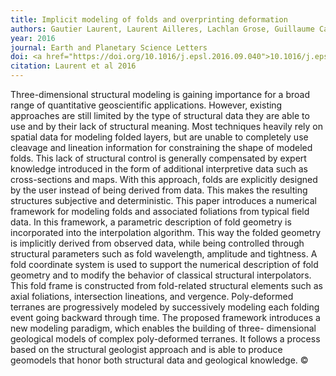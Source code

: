 ```yaml
---
title: Implicit modeling of folds and overprinting deformation
authors: Gautier Laurent, Laurent Ailleres, Lachlan Grose, Guillaume Caumon, Mark Jessell, Robin Armit
year: 2016
journal: Earth and Planetary Science Letters
doi: <a href="https://doi.org/10.1016/j.epsl.2016.09.040">10.1016/j.epsl.2016.09.040</a>
citation: Laurent et al 2016
---
```

Three-dimensional structural modeling is gaining importance for a broad range of quantitative geoscientific applications. However, existing approaches are still limited by the type of structural data they are able to use and by their lack of structural meaning. Most techniques heavily rely on spatial data for modeling folded layers, but are unable to completely use cleavage and lineation information for constraining the shape of modeled folds. This lack of structural control is generally compensated by expert knowledge introduced in the form of additional interpretive data such as cross-sections and maps. With this approach, folds are explicitly designed by the user instead of being derived from data. This makes the resulting structures subjective and deterministic. This paper introduces a numerical framework for modeling folds and associated foliations from typical field data. In this framework, a parametric description of fold geometry is incorporated into the interpolation algorithm. This way the folded geometry is implicitly derived from observed data, while being controlled through structural parameters such as fold wavelength, amplitude and tightness. A fold coordinate system is used to support the numerical description of fold geometry and to modify the behavior of classical structural interpolators. This fold frame is constructed from fold-related structural elements such as axial foliations, intersection lineations, and vergence. Poly-deformed terranes are progressively modeled by successively modeling each folding event going backward through time. The proposed framework introduces a new modeling paradigm, which enables the building of three- dimensional geological models of complex poly-deformed terranes. It follows a process based on the structural geologist approach and is able to produce geomodels that honor both structural data and geological knowledge.
©